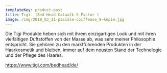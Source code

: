 ```yaml
---
templateKey: product-post
title: Tigi  (Bed Head Catwalk S-Factor )
image: /img/2019_03_11-pascale-coiffeuse_9-kopie.jpg
---
```

Die Tigi Produkte heben sich mit ihrem einzigartigen Look und mit ihren vielfältigen Duftstoffen von der Masse ab, was sehr meiner Philosophie entspricht. Sie gehören zu den marktführenden  Produkten in der Haarkosmetik und bleiben, immer auf dem neusten Stand der Technologie und der Pflege des Haares.



https://www.tigi.com/bedhead/de/
